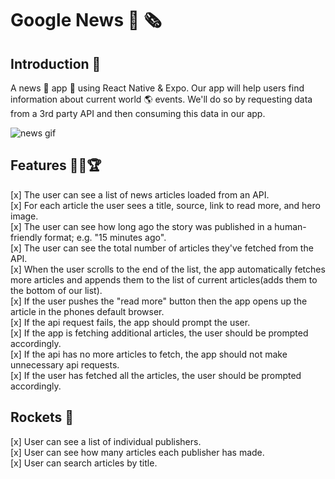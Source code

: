 # Google News 📰 🗞️

## **Introduction** 🌟
A news 📰 app 📱 using React Native & Expo. Our app will help users find information about current world 🌎 events. We'll do so by requesting data from a 3rd party API and then consuming this data in our app.

![news gif](5.gif)

## **Features** 🎯🥇🏆
[x] The user can see a list of news articles loaded from an API. <br/>
[x] For each article the user sees a title, source, link to read more, and hero image.<br/>
[x] The user can see how long ago the story was published in a human-friendly format; e.g. "15 minutes ago".<br/>
[x] The user can see the total number of articles they've fetched from the API.<br/>
[x]  When the user scrolls to the end of the list, the app automatically fetches more articles and appends them to the list of current articles(adds them to the bottom of our list).<br/>
[x] If the user pushes the "read more" button then the app opens up the article in the phones default browser.<br/>
[x] If the api request fails, the app should prompt the user.<br/>
[x] If the app is fetching additional articles, the user should be prompted accordingly.<br/>
[x] If the api has no more articles to fetch, the app should not make unnecessary api requests.<br/>
[x] If the user has fetched all the articles, the user should be prompted accordingly.<br/>

## **Rockets** 🚀
[x] User can see a list of individual publishers.<br/>
[x] User can see how many articles each publisher has made.<br/>
[x] User can search articles by title.<br/>
